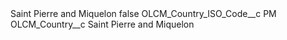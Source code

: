 <?xml version="1.0" encoding="UTF-8"?>
<CustomMetadata xmlns="http://soap.sforce.com/2006/04/metadata" xmlns:xsi="http://www.w3.org/2001/XMLSchema-instance" xmlns:xsd="http://www.w3.org/2001/XMLSchema">
    <label>Saint Pierre and Miquelon</label>
    <protected>false</protected>
    <values>
        <field>OLCM_Country_ISO_Code__c</field>
        <value xsi:type="xsd:string">PM</value>
    </values>
    <values>
        <field>OLCM_Country__c</field>
        <value xsi:type="xsd:string">Saint Pierre and Miquelon</value>
    </values>
</CustomMetadata>
